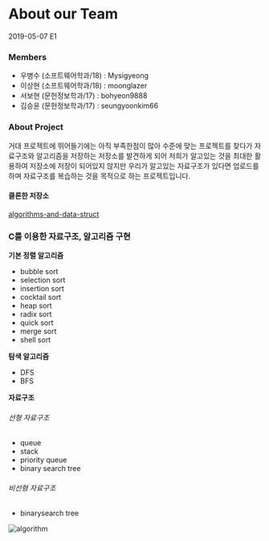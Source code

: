 # About our Team

2019-05-07 E1

### Members

- 우병수 (소프트웨어학과/18) : Mysigyeong
- 이상현 (소프트웨어학과/18) : moonglazer
- 서보현 (문헌정보학과/17) : bohyeon9888
- 김승윤 (문헌정보학과/17) : seungyoonkim66

### About Project

거대 프로젝트에 뛰어들기에는 아직 부족한점이 많아 수준에 맞는 프로젝트를 찾다가
자료구조와 알고리즘을 저장하는 저장소를 발견하게 되어 저희가 알고있는 것을 최대한 활용하여
저장소에 저장이 되어있지 않지만 우리가 알고있는 자료구조가 있다면 업로드를 하며
자료구조를 복습하는 것을 목적으로 하는 프로젝트입니다.

#### 클론한 저장소
[algorithms-and-data-struct](https://github.com/VentGrey/algorithms-and-data-struct)

### C를 이용한 자료구조, 알고리즘 구현
__기본 정렬 알고리즘__
- bubble sort
- selection sort
- insertion sort
- cocktail sort
- heap sort
- radix sort
- quick sort
- merge sort
- shell sort

__탐색 알고리즘__
- DFS
- BFS

__자료구조__
###### 선형 자료구조
- queue
- stack
- priority queue
- binary search tree

###### 비선형 자료구조
- binarysearch tree


![algorithm](https://nesoy.github.io/assets/logo/algorithm.png)
